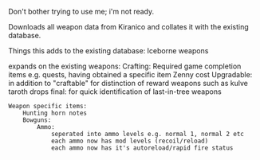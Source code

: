 Don't bother trying to use me; i'm not ready.

Downloads all weapon data from Kiranico and collates it with the existing database.

Things this adds to the existing database:
    Iceborne weapons

expands on the existing weapons:
    Crafting:
        Required game completion items e.g. quests, having obtained a specific item
        Zenny cost
        Upgradable: in addition to "craftable" for distinction of reward weapons such as kulve taroth drops
        final: for quick identification of last-in-tree weapons

    Weapon specific items:
        Hunting horn notes
        Bowguns:
            Ammo:
                seperated into ammo levels e.g. normal 1, normal 2 etc
                each ammo now has mod levels (recoil/reload)
                each ammo now has it's autoreload/rapid fire status
